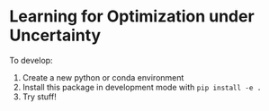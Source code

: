 # Learning for Optimization under Uncertainty


To develop:

1. Create a new python or conda environment
2. Install this package in development mode with `pip install -e .`
3. Try stuff!
